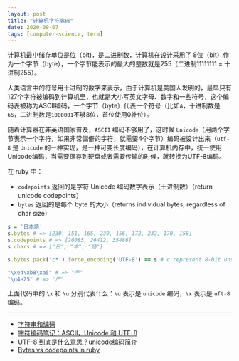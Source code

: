 ```yaml
---
layout: post
title: "计算机字符编码"
date: 2020-09-07
tags: [computer-science, term]
---
```


计算机最小储存单位是位（bit)，是二进制数，计算机在设计采用了 8位（bit）作为一个字节（byte），一个字节能表示的最大的整数就是255（二进制11111111 = 十进制255）。

人类语言中的符号用十进制的数字来表示，由于计算机是美国人发明的，最早只有127个字符被编码到计算机里，也就是大小写英文字母、数字和一些符号，这个编码表被称为ASCII编码，一个字节（byte）代表一个符号（比如`A`，十进制数是`65`，二进制数是`1000001`不够8位，首位使用0补位）。

随着计算器在非英语国家普及，`ASCII` 编码不够用了，这时候 `Unicode`（用两个字节表示一个字符，如果非常偏僻的字符，就需要4个字节）编码被设计出来（`utf-8` 是 `Unicode` 的一种实现，是一种可变长度编码），在计算机内存中，统一使用Unicode编码，当需要保存到硬盘或者需要传输的时候，就转换为UTF-8编码。

在 ruby 中：
* `codepoints` 返回的是字符 Unicode 编码数字表示（十进制数）（return unicode codepoints）
* `bytes` 返回的是每个 byte 的大小（returns individual bytes, regardless of char size）

```ruby
s = '日本語'
s.bytes # => [230, 151, 165, 230, 156, 172, 232, 170, 158]
s.codepoints # => [26085, 26412, 35486]
s.chars # => ["日", "本", "語"]

s.bytes.pack('c*').force_encoding('UTF-8') == s # c represent 8-bit unsigned (unsigned char)，* represent all remaining array elements will be converted
```

```ruby
"\xe4\xb8\xa5" # => "严"
"\u4e25" # => "严"
```

上面代码中的 `\x` 和 `\u` 分别代表什么：`\u` 表示是 `unicode` 编码，`\x` 表示是 `uft-8` 编码。

---

* [字符串和编码](https://www.liaoxuefeng.com/wiki/1016959663602400/1017075323632896)
* [字符编码笔记：ASCII，Unicode 和 UTF-8](http://www.ruanyifeng.com/blog/2007/10/ascii_unicode_and_utf-8.html)
* [UTF-8 到底是什么意思？unicode编码简介](https://zhuanlan.zhihu.com/p/137875615)
* [Bytes vs codepoints in ruby](https://stackoverflow.com/questions/40849265/bytes-vs-codepoints-in-ruby)
